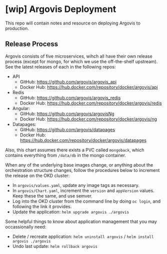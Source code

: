 # [wip] Argovis Deployment

This repo will contain notes and resource on deploying Argovis to production.

## Release Process

Argovis consists of five microservices, wihch all have their own release process (except for mongo, for which we use the off-the-shelf upstream). See the latest releases of each in the following repos:

 - API
   - GitHub: https://github.com/argovis/argovis_api
   - Docker Hub: https://hub.docker.com/repository/docker/argovis/api
 - Redis
   - GitHub: https://github.com/argovis/argovis_redis
   - Docker Hub: https://hub.docker.com/repository/docker/argovis/redis
 - Angular:
   - GitHub: https://github.com/argovis/argovisNg
   - Docker Hub: https://hub.docker.com/repository/docker/argovis/ng
 - Datapages:
   - GitHub: https://github.com/argovis/datapages
   - Docker Hub: https://hub.docker.com/repository/docker/argovis/datapages

Also, this chart assumes there exists a PVC called `mongoback`, which contains everything from `/data/db` in the mongo container.

When any of the underlying base images change, or anything about the orchestration structure changes, follow the procedures below to increment the release on the OKD cluster:

 - In `argovis/values.yaml`, update any image tags as necessary.
 - In `argovis/Chart.yaml`, increment the `version` and `appVersion` values. Keep these the same, and use semver.
 - Log into the OKD cluster from the command line by doing `oc login`, and following the link it provides.
 - Update the application: `helm upgrade argovis ./argovis`

Some helpful things to know about application management that you may occassionally need:

 - Delete / recreate application: `helm uninstall argovis` / `helm install argovis ./argovis`
 - Undo last update: `helm rollback argovis`


